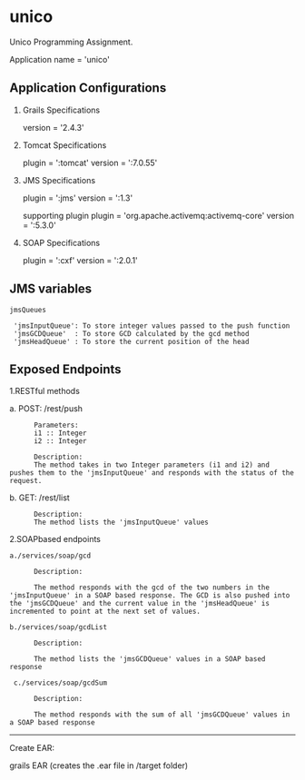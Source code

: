 # unico
Unico Programming Assignment.

Application name = 'unico'

Application Configurations
-------------------------------------------------

1. Grails Specifications

    version = '2.4.3'

2. Tomcat Specifications

    plugin = ':tomcat'
    version = ':7.0.55'

3. JMS Specifications

    plugin = ':jms'
    version = ':1.3'

    supporting plugin
     plugin = 'org.apache.activemq:activemq-core'
     version = ':5.3.0'

4.  SOAP Specifications

    plugin = ':cxf'
    version = ':2.0.1'

JMS variables
----------------------------------------------------
    jmsQueues

     'jmsInputQueue': To store integer values passed to the push function
     'jmsGCDQueue'  : To store GCD calculated by the gcd method
     'jmsHeadQueue' : To store the current position of the head


Exposed Endpoints
-----------------------------------------------------

1.RESTful methods

   a. POST: /rest/push

          Parameters:
          i1 :: Integer
          i2 :: Integer

          Description:
          The method takes in two Integer parameters (i1 and i2) and pushes them to the 'jmsInputQueue' and responds with the status of the request.

   b. GET: /rest/list

          Description:
          The method lists the 'jmsInputQueue' values


2.SOAPbased endpoints

    a./services/soap/gcd

          Description:

          The method responds with the gcd of the two numbers in the 'jmsInputQueue' in a SOAP based response. The GCD is also pushed into the 'jmsGCDQueue' and the current value in the 'jmsHeadQueue' is incremented to point at the next set of values.

    b./services/soap/gcdList

          Description:

          The method lists the 'jmsGCDQueue' values in a SOAP based response

     c./services/soap/gcdSum

          Description:

          The method responds with the sum of all 'jmsGCDQueue' values in a SOAP based response


-------------------------------------------------------------------------------------------------------

Create EAR:

grails EAR (creates the .ear file in /target folder)